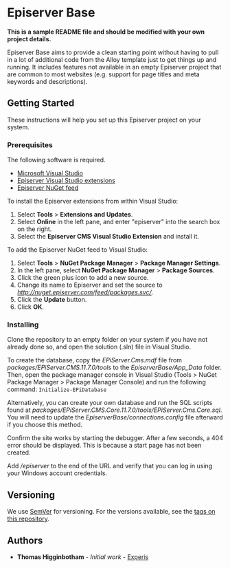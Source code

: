 # Episerver Base

**This is a sample README file and should be modified with your own project details.**

Episerver Base aims to provide a clean starting point without having to pull in a lot of additional code from the Alloy template just to get things up and running. It includes features not available in an empty Episerver project that are common to most websites (e.g. support for page titles and meta keywords and descriptions).

## Getting Started

These instructions will help you set up this Episerver project on your system.

### Prerequisites

The following software is required.

* [Microsoft Visual Studio](http://www.visualstudio.com/)
* [Episerver Visual Studio extensions](https://visualstudiogallery.msdn.microsoft.com/4ad95160-e72f-4355-b53e-0994d2958d3e)
* [Episerver NuGet feed](https://world.episerver.com/documentation/Items/Installation-Instructions/Installing-Episerver-updates/)

To install the Episerver extensions from within Visual Studio:

1. Select **Tools** > **Extensions and Updates**.
1. Select **Online** in the left pane, and enter "episerver" into the search box on the right.
1. Select the **Episerver CMS Visual Studio Extension** and install it.

To add the Episerver NuGet feed to Visual Studio:

1. Select **Tools** > **NuGet Package Manager** > **Package Manager Settings**.
1. In the left pane, select **NuGet Package Manager** > **Package Sources**.
1. Click the green plus icon to add a new source.
1. Change its name to Episerver and set the source to *http://nuget.episerver.com/feed/packages.svc/*.
1. Click the **Update** button.
1. Click **OK**.

### Installing

Clone the repository to an empty folder on your system if you have not already done so, and open the solution (.sln) file in Visual Studio.

To create the database, copy the *EPiServer.Cms.mdf* file from *packages/EPiServer.CMS.11.7.0/tools* to the *EpiserverBase/App_Data* folder. Then, open the package manager console in Visual Studio (Tools > NuGet Package Manager > Package Manager Console) and run the following command: `Initialize-EPiDatabase`

Alternatively, you can create your own database and run the SQL scripts found at *packages/EPiServer.CMS.Core.11.7.0/tools/EPiServer.Cms.Core.sql*. You will need to update the *EpiserverBase/connections.config* file afterward if you choose this method.

Confirm the site works by starting the debugger. After a few seconds, a 404 error should be displayed. This is because a start page has not been created.

Add */episerver* to the end of the URL and verify that you can log in using your Windows account credentials.

## Versioning

We use [SemVer](http://semver.org/) for versioning. For the versions available, see the [tags on this repository](https://github.com/your/project/tags). 

## Authors

* **Thomas Higginbotham** - *Initial work* - [Experis](https://experisspark.com/author/thigginbotham/)
